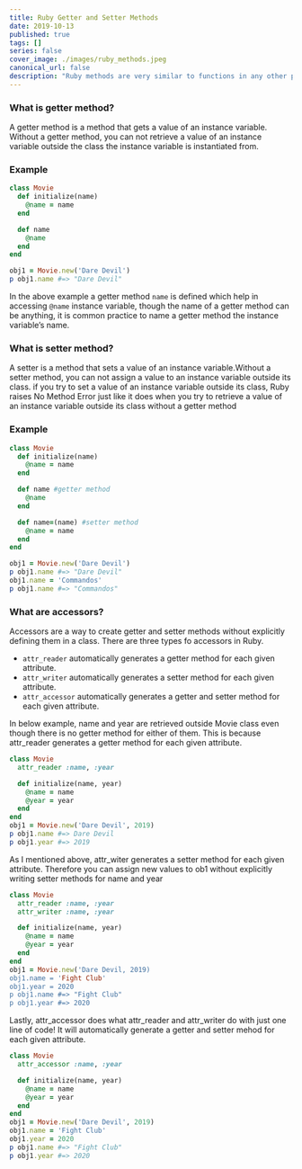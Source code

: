 ```yaml
---
title: Ruby Getter and Setter Methods
date: 2019-10-13
published: true
tags: []
series: false
cover_image: ./images/ruby_methods.jpeg
canonical_url: false
description: "Ruby methods are very similar to functions in any other programming language. Ruby methods are used to bundle one or more repeatable statements into a single unit."
---
```

###  What is getter method?
A getter method is a method that gets a value of an instance variable.
Without a getter method, you can not retrieve a value of an instance
variable outside the class the instance variable is instantiated from.
### Example
```ruby
class Movie
  def initialize(name)
    @name = name
  end

  def name
    @name
  end
end

obj1 = Movie.new('Dare Devil')
p obj1.name #=> "Dare Devil"
```
In the above example a getter method `name` is defined which help in accessing `@name` instance variable,
though the name of a getter method can be anything, it is common practice to name a getter method the instance variable’s name.

### What is setter method?
A setter is a method that sets a value of an instance variable.Without a setter method, you can not assign a value to an instance variable outside its class.
if you try to set a value of an instance variable outside its class, Ruby raises No Method Error just like it does when you
try to retrieve a value of an instance variable outside its class without a getter method

### Example
```ruby
class Movie
  def initialize(name)
    @name = name
  end

  def name #getter method
    @name
  end

  def name=(name) #setter method
    @name = name
  end
end

obj1 = Movie.new('Dare Devil')
p obj1.name #=> "Dare Devil"
obj1.name = 'Commandos'
p obj1.name #=> "Commandos"
```

### What are accessors?
Accessors are a way to create getter and setter methods without explicitly defining them in a class.
There are three types fo accessors in Ruby.
- `attr_reader` automatically generates a getter method for each given attribute.
- `attr_writer` automatically generates a setter method for each given attribute.
- `attr_accessor` automatically generates a getter and setter method for each given attribute.

In below example, name and year are retrieved outside Movie class even though there is no getter method for either of them. This is because attr_reader generates a getter method for each given attribute.
```ruby
class Movie
  attr_reader :name, :year

  def initialize(name, year)
    @name = name
    @year = year
  end
end
obj1 = Movie.new('Dare Devil', 2019)
p obj1.name #=> Dare Devil
p obj1.year #=> 2019
```
As I mentioned above, attr_witer generates a setter method for each given attribute. Therefore you can assign new values to ob1 without explicitly writing setter methods for name and year

```ruby
class Movie
  attr_reader :name, :year
  attr_writer :name, :year

  def initialize(name, year)
    @name = name
    @year = year
  end
end
obj1 = Movie.new('Dare Devil, 2019)
obj1.name = 'Fight Club'
obj1.year = 2020
p obj1.name #=> "Fight Club"
p obj1.year #=> 2020
```

Lastly, attr_accessor does what attr_reader and attr_writer do with just one line of code! It will automatically generate a getter and setter mehod for each given attribute.
```ruby
class Movie
  attr_accessor :name, :year

  def initialize(name, year)
    @name = name
    @year = year
  end
end
obj1 = Movie.new('Dare Devil', 2019)
obj1.name = 'Fight Club'
obj1.year = 2020
p obj1.name #=> "Fight Club"
p obj1.year #=> 2020
```
